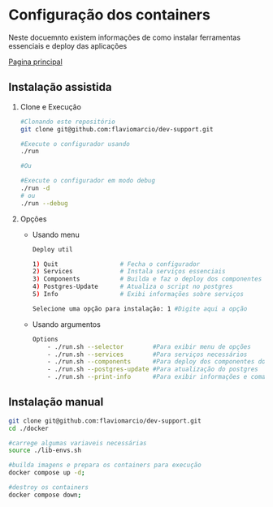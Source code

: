 # Configuração dos containers
Neste docuemnto existem informações de como instalar ferramentas essenciais e deploy das aplicações

[Pagina principal](./README.md)

## Instalação assistida

1. Clone e Execução
    ```bash
    #Clonando este repositório
    git clone git@github.com:flaviomarcio/dev-support.git

    #Execute o configurador usando
    ./run
    
    #Ou
    
    #Execute o configurador em modo debug
    ./run -d 
    # ou
    ./run --debug 
    ```

2. Opções
    - Usando menu
        ```bash
        Deploy util

        1) Quit                 # Fecha o configurador  
        2) Services             # Instala serviços essenciais
        3) Components           # Builda e faz o deploy dos componentes
        4) Postgres-Update      # Atualiza o script no postgres
        5) Info                 # Exibi informações sobre serviços

        Selecione uma opção para instalação: 1 #Digite aqui a opção
        ```
    - Usando argumentos
        ```bash
        Options
            - ./run.sh --selector        #Para exibir menu de opções
            - ./run.sh --services        #Para serviços necessários
            - ./run.sh --components      #Para deploy dos componentes do sistema
            - ./run.sh --postgres-update #Para atualização do postgres
            - ./run.sh --print-info      #Para exibir informações e comandos
        ```

## Instalação manual
```bash
git clone git@github.com:flaviomarcio/dev-support.git
cd ./docker

#carrege algumas variaveis necessárias
source ./lib-envs.sh

#builda imagens e prepara os containers para execução
docker compose up -d;

#destroy os containers
docker compose down;
```
